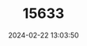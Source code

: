 ---
title: "15633"
category: "Barbodes palaemophagus"
draft: false
date: 2024-02-22 13:03:50
languages:
  Philippine (Other): ["Bitungu"]
---